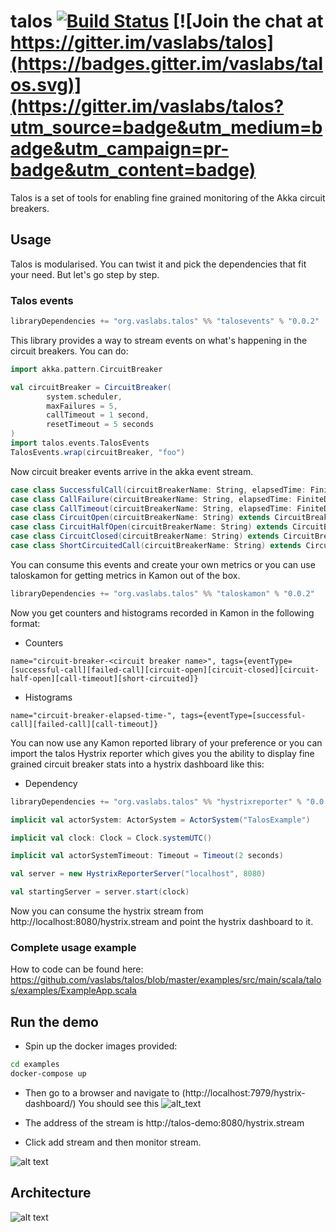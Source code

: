 # talos [![Build Status](https://travis-ci.com/vaslabs/talos.svg?branch=master)](https://travis-ci.com/vaslabs/talos) [![Join the chat at https://gitter.im/vaslabs/talos](https://badges.gitter.im/vaslabs/talos.svg)](https://gitter.im/vaslabs/talos?utm_source=badge&utm_medium=badge&utm_campaign=pr-badge&utm_content=badge)

Talos is a set of tools for enabling fine grained monitoring of the Akka circuit breakers.

## Usage
Talos is modularised. You can twist it and pick the dependencies that fit your need. But let's go step by step.

### Talos events
```scala
libraryDependencies += "org.vaslabs.talos" %% "talosevents" % "0.0.2"
```
This library provides a way to stream events on what's happening in the circuit breakers. You can do:
```scala
import akka.pattern.CircuitBreaker

val circuitBreaker = CircuitBreaker(
        system.scheduler,
        maxFailures = 5,
        callTimeout = 1 second,
        resetTimeout = 5 seconds
)
import talos.events.TalosEvents
TalosEvents.wrap(circuitBreaker, "foo")
```

Now circuit breaker events arrive in the akka event stream.
```scala
case class SuccessfulCall(circuitBreakerName: String, elapsedTime: FiniteDuration) extends CircuitBreakerEvent
case class CallFailure(circuitBreakerName: String, elapsedTime: FiniteDuration) extends CircuitBreakerEvent
case class CallTimeout(circuitBreakerName: String, elapsedTime: FiniteDuration) extends CircuitBreakerEvent
case class CircuitOpen(circuitBreakerName: String) extends CircuitBreakerEvent
case class CircuitHalfOpen(circuitBreakerName: String) extends CircuitBreakerEvent
case class CircuitClosed(circuitBreakerName: String) extends CircuitBreakerEvent
case class ShortCircuitedCall(circuitBreakerName: String) extends CircuitBreakerEvent
```
You can consume this events and create your own metrics or you can use taloskamon for getting metrics in Kamon out of the box.
```scala
libraryDependencies += "org.vaslabs.talos" %% "taloskamon" % "0.0.2"
```
Now you get counters and histograms recorded in Kamon in the following format:
- Counters

`name="circuit-breaker-<circuit breaker name>", tags={eventType=[successful-call][failed-call][circuit-open][circuit-closed][circuit-half-open][call-timeout][short-circuited]}`

- Histograms

`name="circuit-breaker-elapsed-time-", tags={eventType=[successful-call][failed-call][call-timeout]}`

You can now use any Kamon reported library of your preference or you can import the talos Hystrix reporter which gives you the ability to display fine grained circuit breaker stats into a hystrix dashboard like this:

- Dependency
```scala
libraryDependencies += "org.vaslabs.talos" %% "hystrixreporter" % "0.0.2"
```
```scala
implicit val actorSystem: ActorSystem = ActorSystem("TalosExample")

implicit val clock: Clock = Clock.systemUTC()

implicit val actorSystemTimeout: Timeout = Timeout(2 seconds)

val server = new HystrixReporterServer("localhost", 8080)

val startingServer = server.start(clock)
```

Now you can consume the hystrix stream from http://localhost:8080/hystrix.stream and point the hystrix dashboard to it.

### Complete usage example

How to code can be found here:
https://github.com/vaslabs/talos/blob/master/examples/src/main/scala/talos/examples/ExampleApp.scala

## Run the demo

- Spin up the docker images provided: 

```bash
cd examples
docker-compose up
```

- Then go to a browser and navigate to (http://localhost:7979/hystrix-dashboard/)
You should see this
![alt_text](https://user-images.githubusercontent.com/3875429/47372906-a4c30f80-d6e2-11e8-8219-0a01a464ba11.png)

- The address of the stream is http://talos-demo:8080/hystrix.stream

- Click add stream and then monitor stream.

![alt text](https://user-images.githubusercontent.com/3875429/47429624-dc879100-d78e-11e8-856a-15ca3855a2eb.gif)

## Architecture

![alt text](https://docs.google.com/drawings/d/e/2PACX-1vRKebbVROyBITii1GHHigPvGbFt0QdEIzk5oT1mZa16VN30MYH4wvhqd14Qllp_1SIz3wcqDdAP5Kx6/pub?w=1440&h=1080)


